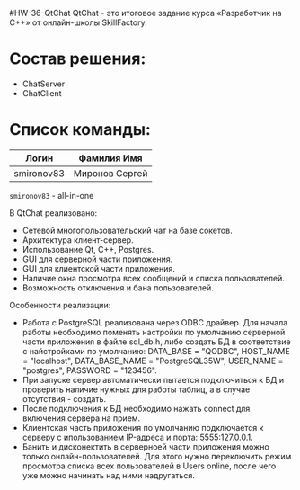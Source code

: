 #HW-36-QtChat
QtChat - это итоговое задание курса «Разработчик на C++» от oнлайн-школы SkillFactory.

#  Состав решения:
- ChatServer
- ChatClient

#  Список команды:
|  Логин        |  Фамилия Имя 
| ------        | ------                                                   
| smironov83    | Миронов Сергей        

`smironov83` - all-in-one

В QtChat реализовано:
- Сетевой многопользовательский чат на базе сокетов.
- Архитектура клиент-сервер.
- Использование Qt, C++, Postgres.
- GUI для серверной части приложения.
- GUI для клиентской части приложения.
- Наличие окна просмотра всех сообщений и списка пользователей.
- Возможность отключения и бана пользователей.


Особенности реализации:
- Работа с PostgreSQL реализована через ODBC драйвер. Для начала работы необходимо поменять настройки по умолчанию серверной части приложения в файле sql_db.h, либо создать БД в соответствие с найстройками по умолчанию: DATA_BASE = "QODBC", HOST_NAME = "localhost", DATA_BASE_NAME = "PostgreSQL35W", USER_NAME = "postgres",
PASSWORD = "123456".
- При запуске сервер автоматически пытается подключиться к БД и проверить наличие нужных для работы таблиц, а в случае отсутствия - создать.
- После подключения к БД необходимо нажать connect для включения сервера на прием.
- Клиентская часть приложения по умолчанию подключается к серверу с ипользованием IP-адреса и порта: 5555:127.0.0.1.
- Банить и дисконектить в серверноей части приложения можно только онлайн-пользователей. Для этого нужно переключить режим просмотра списка всех пользователей в Users online, после чего уже можно начинать над ними надругаться.

